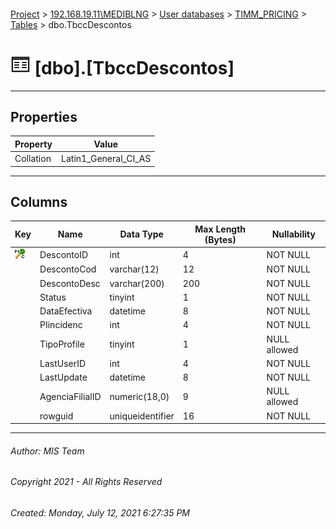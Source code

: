 #### 

[Project](../../../../index.md) > [192.168.19.11\\MEDIBLNG](../../../index.md) > [User databases](../../index.md) > [TIMM_PRICING](../index.md) > [Tables](Tables.md) > dbo.TbccDescontos

# ![Tables](../../../../Images/Table32.png) [dbo].[TbccDescontos]

---

## <a name="#properties"></a>Properties

| Property | Value |
|---|---|
| Collation | Latin1_General_CI_AS |


---

## <a name="#columns"></a>Columns

| Key | Name | Data Type | Max Length (Bytes) | Nullability |
|---|---|---|---|---|
| [![Cluster Primary Key PK_TbccDescontos: DescontoID](../../../../Images/pkcluster.png)](#indexes) | DescontoID | int | 4 | NOT NULL |
|  | DescontoCod | varchar(12) | 12 | NOT NULL |
|  | DescontoDesc | varchar(200) | 200 | NOT NULL |
|  | Status | tinyint | 1 | NOT NULL |
|  | DataEfectiva | datetime | 8 | NOT NULL |
|  | PIincidenc | int | 4 | NOT NULL |
|  | TipoProfile | tinyint | 1 | NULL allowed |
|  | LastUserID | int | 4 | NOT NULL |
|  | LastUpdate | datetime | 8 | NOT NULL |
|  | AgenciaFilialID | numeric(18,0) | 9 | NULL allowed |
|  | rowguid | uniqueidentifier | 16 | NOT NULL |


---

###### Author:  MIS Team

###### Copyright 2021 - All Rights Reserved

###### Created: Monday, July 12, 2021 6:27:35 PM

